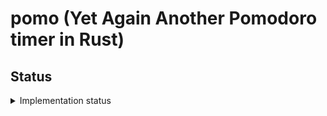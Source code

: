 # pomo (Yet Again Another Pomodoro timer in Rust)

## Status

<details>
<summary>Implementation status</summary>

- [x] Parse Arguments
- [ ] Timer
- [ ] send notfication once the timer is completed
- [ ] play a sound once the timer is completed
- [ ] term art
- [ ] let user define their configs

<hr/>

## Arguments

```bash
A pomodoro timer CLI app

Usage: pomo [OPTIONS]

Options:
  -d, --duration <DURATION>
          Sets the duration of a work period in minutes [default: 25]
  -b, --break <BREAK_DURATION>
          Sets the duration of a short break in minutes [default: 5]
  -l, --long-break <LONG_BREAK_DURATION>
          Sets the duration of a long break in minutes after a set number of cycles [default: 15]
  -c, --cycles <CYCLES>
          Sets the number of work periods before a long break [default: 4]
  -h, --help
          Print help
  -V, --version
          Print version
```
